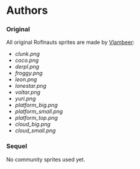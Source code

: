 # Authors
### Original
All original Roflnauts sprites are made by [Vlambeer](http://www.vlambeer.com/):
- *clunk.png*
- *coco.png*
- *derpl.png*
- *froggy.png*
- *leon.png*
- *lonestar.png*
- *voltar.png*
- *yuri.png*
- *platform_big.png*
- *platform_small.png*
- *platform_top.png*
- *cloud_big.png*
- *cloud_small.png*

### Sequel
No community sprites used yet.